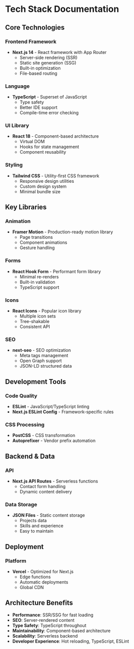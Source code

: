 # Tech Stack Documentation

## Core Technologies

### Frontend Framework
- **Next.js 14** - React framework with App Router
  - Server-side rendering (SSR)
  - Static site generation (SSG)
  - Built-in optimization
  - File-based routing

### Language
- **TypeScript** - Superset of JavaScript
  - Type safety
  - Better IDE support
  - Compile-time error checking

### UI Library
- **React 18** - Component-based architecture
  - Virtual DOM
  - Hooks for state management
  - Component reusability

### Styling
- **Tailwind CSS** - Utility-first CSS framework
  - Responsive design utilities
  - Custom design system
  - Minimal bundle size

## Key Libraries

### Animation
- **Framer Motion** - Production-ready motion library
  - Page transitions
  - Component animations
  - Gesture handling

### Forms
- **React Hook Form** - Performant form library
  - Minimal re-renders
  - Built-in validation
  - TypeScript support

### Icons
- **React Icons** - Popular icon library
  - Multiple icon sets
  - Tree-shakable
  - Consistent API

### SEO
- **next-seo** - SEO optimization
  - Meta tags management
  - Open Graph support
  - JSON-LD structured data

## Development Tools

### Code Quality
- **ESLint** - JavaScript/TypeScript linting
- **Next.js ESLint Config** - Framework-specific rules

### CSS Processing
- **PostCSS** - CSS transformation
- **Autoprefixer** - Vendor prefix automation

## Backend & Data

### API
- **Next.js API Routes** - Serverless functions
  - Contact form handling
  - Dynamic content delivery

### Data Storage
- **JSON Files** - Static content storage
  - Projects data
  - Skills and experience
  - Easy to maintain

## Deployment

### Platform
- **Vercel** - Optimized for Next.js
  - Edge functions
  - Automatic deployments
  - Global CDN

## Architecture Benefits

- **Performance**: SSR/SSG for fast loading
- **SEO**: Server-rendered content
- **Type Safety**: TypeScript throughout
- **Maintainability**: Component-based architecture
- **Scalability**: Serverless backend
- **Developer Experience**: Hot reloading, TypeScript, ESLint